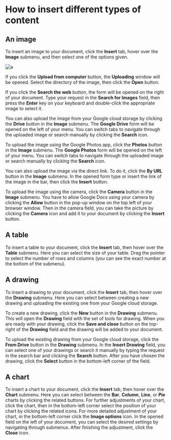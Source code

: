 # How to insert different types of content

## An image
To insert an image to your document, click the **Insert** tab, hover over the **Image** submenu, and then select one of the options given.

![a](image.jpg)

If you click the **Upload from computer** button, the **Uploading** window will be opened. Select the directory of the image, then click the **Open** button.

If you click the **Search the web** button, the form will be opened on the right of your document. Type your request in the **Search for Images** field, then press the **Enter** key on your keyboard and double-click the appropriate image to select it.

You can also upload the image from your Google cloud storage by clicking the **Drive** button in the **Image** submenu. The **Google Drive** form will be opened on the left of your menu. You can switch tabs to navigate through the uploaded image or search manually by clicking the **Search** icon.

To upload the image using the Google Photos app, click the **Photos** button in the **Image** submenu. The **Google Photos** form will be opened on the left of your menu. You can switch tabs to navigate through the uploaded image or search manually by clicking the **Search** icon.

You can also upload the image via the direct link. To do it, click the **By URL** button in the **Image** submenu. In the opened form type or insert the link of the image in the bar, then click the **Insert** button.

To upload the image using the camera, click the **Camera** button in the **Image** submenu. You have to allow Google Docs using your camera by clicking the **Allow** button in the pop-up window on the top left of your browser window. Then in the camera field, you can take the picture by clicking the **Camera** icon and add it to your document by clicking the **Insert** button.

## A table

To insert a table to your document, click the **Insert** tab, then hover over the **Table** submenu. Here you can select the size of your table. Drag the pointer to select the number of rows and columns (you can see the exact number at the bottom of the submenu).

## A drawing

To insert a drawing to your document, click the **Insert** tab, then hover over the **Drawing** submenu. Here you can select between creating a new drawing and uploading the existing one from your Google cloud storage.

To create a new drawing, click the **New** button in the **Drawing** submenu. This will open the **Drawing** field with the set of tools for drawing. When you are ready with your drawing, click the **Save and close** button on the top-right of the **Drawing** field and the drawing will be added to your document.

To upload the existing drawing from your Google cloud storage, click the **From Drive** button in the **Drawing** submenu. In the **Insert Drawing** field, you can select one of your drawings or search it manually by typing the request in the search bar and clicking the **Search** button. After you have chosen the drawing, click the **Select** button in the bottom-left corner of the field.

## A chart

To insert a chart to your document, click the **Insert** tab, then hover over the **Chart** submenu. Here you can select between the **Bar**, **Column**, **Line**, or **Pie** charts by clicking the related buttons. For further adjustments of your chart, click the chart, then in the bottom-left corner select the position of your chart by clicking the related icons. For more detailed adjustment of your chart, in the bottom-left corner click the **Image options** icon. In the opened field on the left of your document, you can select the desired settings by navigating through submenus. After finishing the adjustment, click the **Close** icon.
